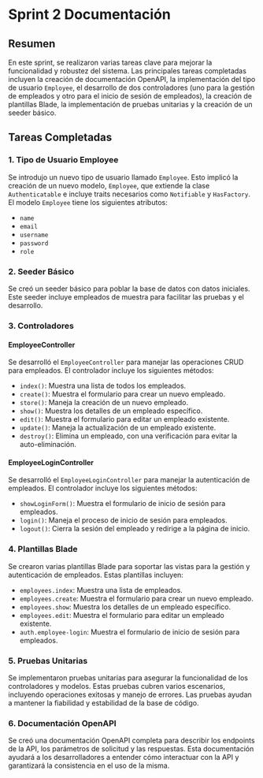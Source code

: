 # Sprint 2 Documentación

## Resumen

En este sprint, se realizaron varias tareas clave para mejorar la funcionalidad y robustez del sistema. Las principales tareas completadas incluyen la creación de documentación OpenAPI, la implementación del tipo de usuario `Employee`, el desarrollo de dos controladores (uno para la gestión de empleados y otro para el inicio de sesión de empleados), la creación de plantillas Blade, la implementación de pruebas unitarias y la creación de un seeder básico.

## Tareas Completadas

### 1. Tipo de Usuario Employee

Se introdujo un nuevo tipo de usuario llamado `Employee`. Esto implicó la creación de un nuevo modelo, `Employee`, que extiende la clase `Authenticatable` e incluye traits necesarios como `Notifiable` y `HasFactory`. El modelo `Employee` tiene los siguientes atributos:
- `name`
- `email`
- `username`
- `password`
- `role`

### 2. Seeder Básico

Se creó un seeder básico para poblar la base de datos con datos iniciales. Este seeder incluye empleados de muestra para facilitar las pruebas y el desarrollo.


### 3. Controladores

#### EmployeeController

Se desarrolló el `EmployeeController` para manejar las operaciones CRUD para empleados. El controlador incluye los siguientes métodos:
- `index()`: Muestra una lista de todos los empleados.
- `create()`: Muestra el formulario para crear un nuevo empleado.
- `store()`: Maneja la creación de un nuevo empleado.
- `show()`: Muestra los detalles de un empleado específico.
- `edit()`: Muestra el formulario para editar un empleado existente.
- `update()`: Maneja la actualización de un empleado existente.
- `destroy()`: Elimina un empleado, con una verificación para evitar la auto-eliminación.

#### EmployeeLoginController

Se desarrolló el `EmployeeLoginController` para manejar la autenticación de empleados. El controlador incluye los siguientes métodos:
- `showLoginForm()`: Muestra el formulario de inicio de sesión para empleados.
- `login()`: Maneja el proceso de inicio de sesión para empleados.
- `logout()`: Cierra la sesión del empleado y redirige a la página de inicio.

### 4. Plantillas Blade

Se crearon varias plantillas Blade para soportar las vistas para la gestión y autenticación de empleados. Estas plantillas incluyen:
- `employees.index`: Muestra una lista de empleados.
- `employees.create`: Muestra el formulario para crear un nuevo empleado.
- `employees.show`: Muestra los detalles de un empleado específico.
- `employees.edit`: Muestra el formulario para editar un empleado existente.
- `auth.employee-login`: Muestra el formulario de inicio de sesión para empleados.

### 5. Pruebas Unitarias

Se implementaron pruebas unitarias para asegurar la funcionalidad de los controladores y modelos. Estas pruebas cubren varios escenarios, incluyendo operaciones exitosas y manejo de errores. Las pruebas ayudan a mantener la fiabilidad y estabilidad de la base de código.

### 6. Documentación OpenAPI

Se creó una documentación OpenAPI completa para describir los endpoints de la API, los parámetros de solicitud y las respuestas. Esta documentación ayudará a los desarrolladores a entender cómo interactuar con la API y garantizará la consistencia en el uso de la misma.

